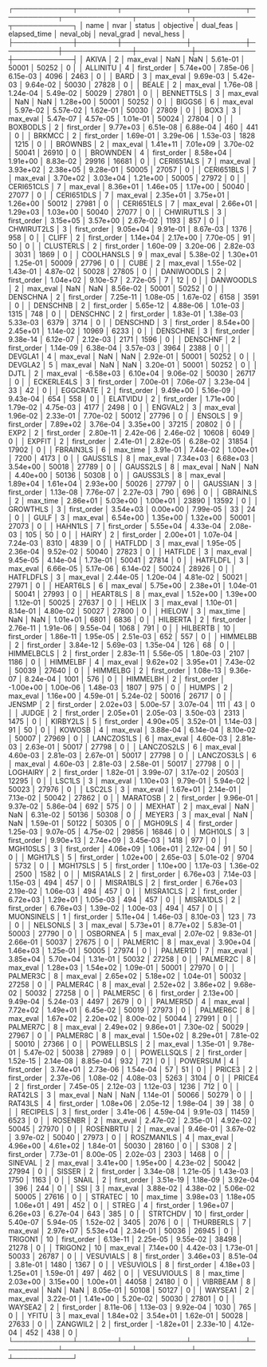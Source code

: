 ┌────────────┬────────┬─────────────┬───────────┬───────────┬──────────────┬───────────┬────────────┬────────────┐
│       name │   nvar │      status │ objective │ dual_feas │ elapsed_time │ neval_obj │ neval_grad │ neval_hess │
├────────────┼────────┼─────────────┼───────────┼───────────┼──────────────┼───────────┼────────────┼────────────┤
│      AKIVA │      2 │    max_eval │       NaN │       NaN │     5.61e-01 │     50001 │      50252 │          0 │
│   ALLINITU │      4 │ first_order │  5.74e+00 │  7.85e-06 │     6.15e-03 │      4096 │       2463 │          0 │
│       BARD │      3 │    max_eval │  9.69e-03 │  5.42e-03 │     9.64e-02 │     50030 │      27828 │          0 │
│      BEALE │      2 │    max_eval │  1.76e-08 │  1.24e-04 │     5.49e-02 │     50029 │      27801 │          0 │
│ BENNETT5LS │      3 │    max_eval │       NaN │       NaN │     1.28e+00 │     50001 │      50252 │          0 │
│     BIGGS6 │      6 │    max_eval │  5.97e-02 │  5.57e-02 │     1.62e-01 │     50030 │      27809 │          0 │
│       BOX3 │      3 │    max_eval │  5.47e-07 │  4.57e-05 │     1.01e-01 │     50024 │      27804 │          0 │
│   BOXBODLS │      2 │ first_order │  9.77e+03 │  6.51e-08 │     6.88e-04 │       460 │        441 │          0 │
│     BRKMCC │      2 │ first_order │  1.69e-01 │  3.29e-06 │     1.53e-03 │      1828 │       1215 │          0 │
│    BROWNBS │      2 │    max_eval │  1.41e+11 │  7.01e+09 │     3.70e-02 │     50041 │      26910 │          0 │
│   BROWNDEN │      4 │ first_order │  8.58e+04 │  1.91e+00 │     8.83e-02 │     29916 │      16681 │          0 │
│ CERI651ALS │      7 │    max_eval │  3.93e+02 │  2.38e+05 │     9.28e-01 │     50005 │      27057 │          0 │
│ CERI651BLS │      7 │    max_eval │  3.70e+02 │  3.03e+04 │     1.21e+00 │     50005 │      27972 │          0 │
│ CERI651CLS │      7 │    max_eval │  8.36e+01 │  1.46e+05 │     1.17e+00 │     50040 │      27077 │          0 │
│ CERI651DLS │      7 │    max_eval │  2.35e+01 │  3.75e+01 │     1.26e+00 │     50012 │      27981 │          0 │
│ CERI651ELS │      7 │    max_eval │  2.66e+01 │  1.29e+03 │     1.03e+00 │     50040 │      27077 │          0 │
│ CHWIRUT1LS │      3 │ first_order │  3.15e+05 │  3.57e+00 │     2.67e-02 │      1193 │        857 │          0 │
│ CHWIRUT2LS │      3 │ first_order │  9.05e+04 │  9.91e-01 │     8.67e-03 │      1376 │        958 │          0 │
│      CLIFF │      2 │ first_order │  1.14e+04 │  2.17e+00 │     7.70e-05 │        91 │         50 │          0 │
│  CLUSTERLS │      2 │ first_order │  1.60e-09 │  3.20e-06 │     2.82e-03 │      3031 │       1869 │          0 │
│ COOLHANSLS │      9 │    max_eval │  5.38e-02 │  1.30e+01 │     1.25e-01 │     50009 │      27796 │          0 │
│       CUBE │      2 │    max_eval │  1.55e-02 │  1.43e-01 │     4.87e-02 │     50028 │      27805 │          0 │
│ DANIWOODLS │      2 │ first_order │  1.04e+02 │  9.10e-57 │     2.72e-05 │         7 │         12 │          0 │
│  DANWOODLS │      2 │    max_eval │       NaN │       NaN │     8.56e-02 │     50001 │      50252 │          0 │
│   DENSCHNA │      2 │ first_order │  7.25e-11 │  1.08e-05 │     1.67e-02 │      6158 │       3591 │          0 │
│   DENSCHNB │      2 │ first_order │  5.65e-12 │  4.88e-06 │     1.01e-03 │      1315 │        748 │          0 │
│   DENSCHNC │      2 │ first_order │  1.83e-01 │  1.38e-03 │     5.33e-03 │      6379 │       3714 │          0 │
│   DENSCHND │      3 │ first_order │  8.54e+00 │  2.45e+01 │     1.14e-02 │     10969 │       6233 │          0 │
│   DENSCHNE │      3 │ first_order │  9.38e-14 │  6.12e-07 │     2.12e-03 │      2171 │       1596 │          0 │
│   DENSCHNF │      2 │ first_order │  1.14e-09 │  6.38e-04 │     3.57e-03 │      3964 │       2388 │          0 │
│    DEVGLA1 │      4 │    max_eval │       NaN │       NaN │     2.92e-01 │     50001 │      50252 │          0 │
│    DEVGLA2 │      5 │    max_eval │       NaN │       NaN │     3.20e-01 │     50001 │      50252 │          0 │
│       DJTL │      2 │    max_eval │ -6.58e+03 │  6.10e+04 │     9.06e-02 │     50030 │      26717 │          0 │
│ ECKERLE4LS │      3 │ first_order │  7.00e-01 │  7.06e-07 │     3.23e-04 │        33 │         42 │          0 │
│   EGGCRATE │      2 │ first_order │  9.49e+00 │  5.16e-09 │     9.43e-04 │       654 │        558 │          0 │
│   ELATVIDU │      2 │ first_order │  1.71e+00 │  1.79e-02 │     4.75e-03 │      4177 │       2498 │          0 │
│    ENGVAL2 │      3 │    max_eval │  1.96e-02 │  2.33e-01 │     7.70e-02 │     50012 │      27796 │          0 │
│     ENSOLS │      9 │ first_order │  7.89e+02 │  3.76e-04 │     3.35e+00 │     37215 │      20802 │          0 │
│       EXP2 │      2 │ first_order │  2.80e-11 │  2.42e-06 │     2.46e-02 │     10608 │       6049 │          0 │
│     EXPFIT │      2 │ first_order │  2.41e-01 │  2.82e-05 │     6.28e-02 │     31854 │      17902 │          0 │
│  FBRAIN3LS │      6 │    max_time │  3.91e-01 │  7.44e-02 │     1.00e+01 │      7200 │       4173 │          0 │
│   GAUSS1LS │      8 │    max_eval │  7.34e+03 │  6.68e+03 │     3.54e+00 │     50018 │      27789 │          0 │
│   GAUSS2LS │      8 │    max_eval │       NaN │       NaN │     4.40e+00 │     50136 │      50308 │          0 │
│   GAUSS3LS │      8 │    max_eval │  1.89e+04 │  1.61e+04 │     2.93e+00 │     50026 │      27797 │          0 │
│   GAUSSIAN │      3 │ first_order │  1.13e-08 │  7.76e-07 │     2.27e-03 │       790 │        696 │          0 │
│   GBRAINLS │      2 │    max_time │  2.86e+01 │  5.03e+00 │     1.00e+01 │     23890 │      13592 │          0 │
│   GROWTHLS │      3 │ first_order │  3.54e+03 │  0.00e+00 │     7.99e-05 │        33 │         24 │          0 │
│       GULF │      3 │    max_eval │  6.54e+00 │  1.35e+00 │     1.32e+00 │     50001 │      27073 │          0 │
│    HAHN1LS │      7 │ first_order │  5.55e+04 │  4.33e-04 │     2.08e-03 │       105 │         50 │          0 │
│      HAIRY │      2 │ first_order │  2.00e+01 │  1.07e-04 │     7.24e-03 │      8310 │       4839 │          0 │
│    HATFLDD │      3 │    max_eval │  1.95e-05 │  2.36e-04 │     9.52e-02 │     50040 │      27823 │          0 │
│    HATFLDE │      3 │    max_eval │  9.45e-05 │  4.14e-04 │     1.73e-01 │     50041 │      27814 │          0 │
│   HATFLDFL │      3 │    max_eval │  6.66e-05 │  5.17e-06 │     6.14e-02 │     50024 │      28926 │          0 │
│  HATFLDFLS │      3 │    max_eval │  2.44e-05 │  1.20e-04 │     4.81e-02 │     50021 │      27971 │          0 │
│   HEART6LS │      6 │    max_eval │  5.75e+00 │  2.38e+01 │     1.04e-01 │     50041 │      27993 │          0 │
│   HEART8LS │      8 │    max_eval │  1.52e+00 │  1.39e+00 │     1.12e-01 │     50025 │      27637 │          0 │
│      HELIX │      3 │    max_eval │  1.10e-01 │  8.14e-01 │     4.80e-02 │     50027 │      27800 │          0 │
│     HIELOW │      3 │    max_time │       NaN │       NaN │     1.01e+01 │      6801 │       6836 │          0 │
│   HILBERTA │      2 │ first_order │  2.76e-11 │  1.91e-06 │     9.55e-04 │      1068 │        791 │          0 │
│   HILBERTB │     10 │ first_order │  1.86e-11 │  1.95e-05 │     2.51e-03 │       652 │        557 │          0 │
│   HIMMELBB │      2 │ first_order │  3.84e-12 │  5.69e-03 │     1.35e-04 │       126 │         68 │          0 │
│ HIMMELBCLS │      2 │ first_order │  2.83e-11 │  5.56e-05 │     1.80e-03 │      2107 │       1186 │          0 │
│   HIMMELBF │      4 │    max_eval │  9.62e+02 │  3.95e+01 │     7.43e-02 │     50039 │      27640 │          0 │
│   HIMMELBG │      2 │ first_order │  1.08e-13 │  9.36e-07 │     8.24e-04 │      1001 │        576 │          0 │
│   HIMMELBH │      2 │ first_order │ -1.00e+00 │  1.00e-06 │     1.48e-03 │      1807 │        975 │          0 │
│      HUMPS │      2 │    max_eval │  1.16e+00 │  4.59e-01 │     5.24e-02 │     50016 │      26717 │          0 │
│     JENSMP │      2 │ first_order │  2.02e+03 │  5.00e-57 │     3.07e-04 │       111 │         43 │          0 │
│      JUDGE │      2 │ first_order │  2.05e+01 │  2.05e-03 │     3.50e-03 │      2313 │       1475 │          0 │
│   KIRBY2LS │      5 │ first_order │  4.90e+05 │  3.52e-01 │     1.14e-03 │        91 │         50 │          0 │
│     KOWOSB │      4 │    max_eval │  3.88e-04 │  6.14e-04 │     8.10e-02 │     50007 │      27969 │          0 │
│ LANCZOS1LS │      6 │    max_eval │  4.60e-03 │  2.81e-03 │     2.63e-01 │     50017 │      27798 │          0 │
│ LANCZOS2LS │      6 │    max_eval │  4.60e-03 │  2.81e-03 │     2.67e-01 │     50017 │      27798 │          0 │
│ LANCZOS3LS │      6 │    max_eval │  4.60e-03 │  2.81e-03 │     2.58e-01 │     50017 │      27798 │          0 │
│   LOGHAIRY │      2 │ first_order │  1.82e-01 │  3.99e-07 │     3.17e-02 │     20503 │      12295 │          0 │
│     LSC1LS │      3 │    max_eval │  1.10e+03 │  9.79e-01 │     5.94e-02 │     50023 │      27976 │          0 │
│     LSC2LS │      3 │    max_eval │  1.67e+01 │  2.14e-01 │     7.13e-02 │     50042 │      27862 │          0 │
│   MARATOSB │      2 │ first_order │  9.96e-01 │  9.37e-02 │     5.86e-04 │       692 │        575 │          0 │
│     MEXHAT │      2 │    max_eval │       NaN │       NaN │     6.31e-02 │     50136 │      50308 │          0 │
│     MEYER3 │      3 │    max_eval │       NaN │       NaN │     1.59e-01 │     50122 │      50305 │          0 │
│    MGH09LS │      4 │ first_order │  1.25e-03 │  9.07e-05 │     4.75e-02 │     29856 │      16846 │          0 │
│    MGH10LS │      3 │ first_order │  9.90e+13 │  2.74e+09 │     3.45e-03 │      1418 │        977 │          0 │
│   MGH10SLS │      3 │ first_order │  4.06e+09 │  1.06e+01 │     2.12e-04 │        91 │         50 │          0 │
│    MGH17LS │      5 │ first_order │  1.02e+00 │  2.65e-03 │     5.01e-02 │      9704 │       5732 │          0 │
│   MGH17SLS │      5 │ first_order │  1.10e+00 │  1.17e-03 │     1.36e-02 │      2500 │       1582 │          0 │
│  MISRA1ALS │      2 │ first_order │  6.76e+03 │  7.14e-03 │     1.15e-03 │       494 │        457 │          0 │
│  MISRA1BLS │      2 │ first_order │  6.76e+03 │  2.19e-02 │     1.06e-03 │       494 │        457 │          0 │
│  MISRA1CLS │      2 │ first_order │  6.72e+03 │  1.29e+01 │     1.05e-03 │       494 │        457 │          0 │
│  MISRA1DLS │      2 │ first_order │  6.76e+03 │  1.39e-02 │     1.00e-03 │       494 │        457 │          0 │
│ MUONSINELS │      1 │ first_order │  5.11e+04 │  1.46e-03 │     8.10e-03 │       123 │         73 │          0 │
│   NELSONLS │      3 │    max_eval │  5.73e+01 │  8.77e+02 │     5.83e-01 │     50003 │      27790 │          0 │
│   OSBORNEA │      5 │    max_eval │  2.07e-02 │  9.83e-01 │     2.66e-01 │     50037 │      27675 │          0 │
│   PALMER1C │      8 │    max_eval │  3.90e+04 │  1.46e+03 │     1.25e-01 │     50005 │      27974 │          0 │
│   PALMER1D │      7 │    max_eval │  3.85e+04 │  5.70e+04 │     1.31e-01 │     50032 │      27258 │          0 │
│   PALMER2C │      8 │    max_eval │  1.28e+03 │  1.54e+02 │     1.09e-01 │     50001 │      27970 │          0 │
│   PALMER3C │      8 │    max_eval │  2.65e+02 │  5.18e+02 │     1.04e-01 │     50032 │      27258 │          0 │
│   PALMER4C │      8 │    max_eval │  2.52e+02 │  3.86e+02 │     9.68e-02 │     50032 │      27258 │          0 │
│   PALMER5C │      6 │ first_order │  2.13e+00 │  9.49e-04 │     5.24e-03 │      4497 │       2679 │          0 │
│   PALMER5D │      4 │    max_eval │  7.72e+02 │  1.49e+01 │     6.45e-02 │     50019 │      27973 │          0 │
│   PALMER6C │      8 │    max_eval │  1.67e+02 │  2.20e+02 │     8.00e-02 │     50044 │      27991 │          0 │
│   PALMER7C │      8 │    max_eval │  2.49e+02 │  9.86e+01 │     7.30e-02 │     50029 │      27967 │          0 │
│   PALMER8C │      8 │    max_eval │  1.50e+02 │  8.29e+01 │     7.81e-02 │     50010 │      27366 │          0 │
│ POWELLBSLS │      2 │    max_eval │  1.35e-01 │  9.78e-01 │     5.47e-02 │     50038 │      27989 │          0 │
│ POWELLSQLS │      2 │ first_order │  1.52e-15 │  2.14e-08 │     8.85e-04 │       932 │        721 │          0 │
│   POWERSUM │      4 │ first_order │  3.74e+01 │  2.73e-06 │     1.54e-04 │        57 │         51 │          0 │
│     PRICE3 │      2 │ first_order │  2.37e-06 │  1.08e-02 │     4.08e-03 │      5263 │       3104 │          0 │
│     PRICE4 │      2 │ first_order │  7.45e-05 │  2.12e-03 │     1.12e-03 │      1236 │        712 │          0 │
│    RAT42LS │      3 │    max_eval │       NaN │       NaN │     1.14e-01 │     50066 │      50279 │          0 │
│    RAT43LS │      4 │ first_order │  1.08e+06 │  2.05e-12 │     1.98e-04 │        39 │         38 │          0 │
│   RECIPELS │      3 │ first_order │  3.41e-06 │  4.59e-04 │     9.91e-03 │     11459 │       6523 │          0 │
│    ROSENBR │      2 │    max_eval │  2.47e-02 │  2.35e-01 │     4.92e-02 │     50045 │      27970 │          0 │
│  ROSENBRTU │      2 │    max_eval │  9.46e-01 │  3.67e-02 │     3.97e-02 │     50040 │      27973 │          0 │
│ ROSZMAN1LS │      4 │    max_eval │  4.96e+00 │  4.61e+02 │     1.84e-01 │     50030 │      28160 │          0 │
│       S308 │      2 │ first_order │  7.73e-01 │  8.00e-05 │     2.02e-03 │      2303 │       1468 │          0 │
│    SINEVAL │      2 │    max_eval │  3.41e+00 │  1.95e+00 │     4.23e-02 │     50042 │      27994 │          0 │
│     SISSER │      2 │ first_order │  3.34e-08 │  1.21e-05 │     1.43e-03 │      1750 │       1163 │          0 │
│      SNAIL │      2 │ first_order │  3.51e-19 │  1.18e-09 │     3.92e-04 │       396 │        244 │          0 │
│        SSI │      3 │    max_eval │  3.88e-02 │  4.38e-02 │     5.06e-02 │     50005 │      27616 │          0 │
│    STRATEC │     10 │    max_time │  3.98e+03 │  1.18e+05 │     1.06e+01 │       491 │        452 │          0 │
│      STREG │      4 │ first_order │  1.96e+07 │  6.26e+03 │     6.27e-04 │       643 │        385 │          0 │
│   STRTCHDV │     10 │ first_order │  5.40e-07 │  5.94e-05 │     1.52e-02 │      3405 │       2076 │          0 │
│  THURBERLS │      7 │    max_eval │  2.97e+07 │  5.53e+04 │     2.34e-01 │     50036 │      26945 │          0 │
│    TRIGON1 │     10 │ first_order │  6.13e-11 │  2.25e-05 │     9.55e-02 │     38498 │      21278 │          0 │
│    TRIGON2 │     10 │    max_eval │  7.14e+00 │  4.42e-03 │     1.73e-01 │     50033 │      26787 │          0 │
│  VESUVIALS │      8 │ first_order │  3.46e+03 │  8.51e-04 │     3.81e-01 │      1480 │       1367 │          0 │
│  VESUVIOLS │      8 │ first_order │  4.18e+03 │  1.25e+01 │     1.59e-01 │       497 │        462 │          0 │
│ VESUVIOULS │      8 │    max_time │  2.03e+00 │  3.15e+00 │     1.00e+01 │     44058 │      24180 │          0 │
│   VIBRBEAM │      8 │    max_eval │       NaN │       NaN │     8.05e-01 │     50108 │      50127 │          0 │
│    WAYSEA1 │      2 │    max_eval │  3.22e-01 │  1.41e+00 │     5.20e-02 │     50030 │      27801 │          0 │
│    WAYSEA2 │      2 │ first_order │  8.11e-06 │  1.13e-03 │     9.92e-04 │      1030 │        765 │          0 │
│      YFITU │      3 │    max_eval │  1.84e+02 │  3.54e+01 │     1.62e-01 │     50028 │      27633 │          0 │
│   ZANGWIL2 │      2 │ first_order │ -1.82e+01 │  2.33e-10 │     4.12e-04 │       452 │        438 │          0 │
└────────────┴────────┴─────────────┴───────────┴───────────┴──────────────┴───────────┴────────────┴────────────┘
